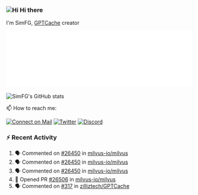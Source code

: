 ### <img src='https://qpluspicture.oss-cn-beijing.aliyuncs.com/6LjjQA/Hi.gif' alt='Hi' width="24"/> Hi there

I'm SimFG, [GPTCache](https://github.com/zilliztech/GPTCache) creator

![Metrics 👋](/metrics.plugin.followup.user.svg)

![SimFG's GitHub stats](https://github-readme-stats.vercel.app/api?username=SimFG&show_icons=true&theme=radical&count_private=true)

📫 How to reach me:

[![Connect on Mail](https://img.shields.io/badge/Ask%20me-anything-1abc9c.svg)](mailto:1142838399@qq.com)
[![Twitter](https://img.shields.io/twitter/follow/FogSim?style=social)](https://twitter.com/FogSim)
[![Discord](https://img.shields.io/discord/1092648432495251507?label=Discord&logo=discord)](https://discord.gg/Q8C6WEjSWV)

### :zap: Recent Activity

<!--START_SECTION:activity-->
1. 🗣 Commented on [#26450](https://github.com/milvus-io/milvus/issues/26450) in [milvus-io/milvus](https://github.com/milvus-io/milvus)
2. 🗣 Commented on [#26450](https://github.com/milvus-io/milvus/issues/26450) in [milvus-io/milvus](https://github.com/milvus-io/milvus)
3. 🗣 Commented on [#26450](https://github.com/milvus-io/milvus/issues/26450) in [milvus-io/milvus](https://github.com/milvus-io/milvus)
4. 💪 Opened PR [#26506](https://github.com/milvus-io/milvus/pull/26506) in [milvus-io/milvus](https://github.com/milvus-io/milvus)
5. 🗣 Commented on [#317](https://github.com/zilliztech/GPTCache/issues/317) in [zilliztech/GPTCache](https://github.com/zilliztech/GPTCache)
<!--END_SECTION:activity-->

